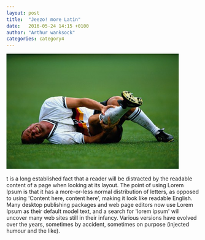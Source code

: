 ```yaml
---
layout: post
title:  "Jeezo! more Latin"
date:   2016-05-24 14:15 +0100
author: "Arthur wanksock"
categories: category4
---
```

![injury](/assets/blog1.jpg)

t is a long established fact that a reader will be distracted by the readable content of a page when looking at its layout. The point of using Lorem Ipsum is that it has a more-or-less normal distribution of letters, as opposed to using 'Content here, content here', making it look like readable English.<!--more--> Many desktop publishing packages and web page editors now use Lorem Ipsum as their default model text, and a search for 'lorem ipsum' will uncover many web sites still in their infancy. Various versions have evolved over the years, sometimes by accident, sometimes on purpose (injected humour and the like).



